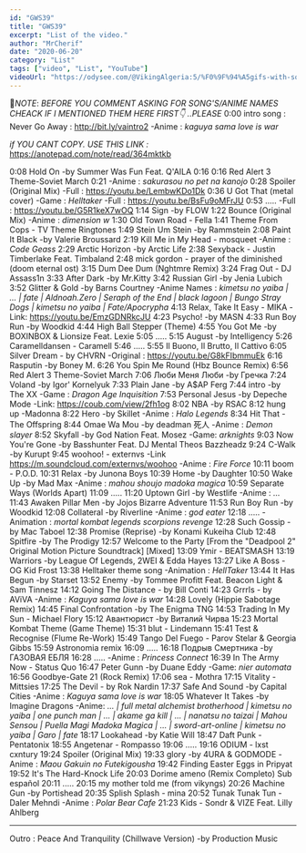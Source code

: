 ```yaml
---
id: "GWS39"
title: "GWS39"
excerpt: "List of the video."
author: "MrCherif"
date: "2020-06-20"
category: "List"
tags: ["video", "List", "YouTube"]
videoUrl: "https://odysee.com/@VikingAlgeria:5/%F0%9F%94%A5gifs-with-sound-coub-mix-!-39-%E2%9A%A1%EF%B8%8F:6"
---
```

📌*NOTE*:
*BEFORE YOU COMMENT ASKING FOR SONG'S/ANIME NAMES CHEACK IF I MENTIONED THEM HERE FIRST👇 ..PLEASE*
0:00 intro song : Never Go Away :
http://bit.ly/vaintro2
-Anime : *kaguya sama love is war*

*if YOU CANT COPY. USE THIS LINK :*
https://anotepad.com/note/read/364mktkb

0:08 Hold On -by Summer Was Fun Feat. Q'AILA
0:16 
0:16 Red Alert 3 Theme-Soviet March
0:21
-Anime : *sakurasou no pet na kanojo*
0:28 Spoiler (Original Mix)
-Full : https://youtu.be/LembwKDo1Dk
0:36 U Got That (metal cover)
-Game : *Helltaker*
-Full : https://youtu.be/BsFu9oMFrJU
0:53 .....
-Full : https://youtu.be/G5R1keX7wOQ
1:14 Sign -by FLOW
1:22 Bounce (Original Mix)
-Anime : *dimension w*
1:30 Old Town Road - Fella
1:41 Theme From Cops - TV Theme Ringtones
1:49 Stein Um Stein -by Rammstein
2:08 Paint It Black -by Valerie Broussard
2:19 Kill Me in My Head - mosqueet
-Anime : *Code Geass*
2:29 Arctic Horizon -by Arctic Life
2:38 Sexyback - Justin Timberlake Feat. Timbaland
2:48 mick gordon - prayer of the diminished (doom eternal ost)
3:15 Dum Dee Dum (Nghtmre Remix)
3:24 Frag Out - DJ Assass1n
3:33 After Dark -by Mr.Kitty
3:42 Russian Girl -by Jenia Lubich
3:52 Glitter & Gold -by Barns Courtney
-Anime Names : *kimetsu no yaiba | ... | fate  | Aldnoah.Zero | Seraph of the End | black lagoon | Bungo Stray Dogs | kimetsu no yaiba | Fate/Apocrypha*
4:13 Relax, Take It Easy - MIKA
-Link: https://youtu.be/EmzGDNRkcJU
4:23 Psycho! -by MASN
4:33 Run Boy Run -by Woodkid
4:44 High Ball Stepper (Theme)
4:55 You Got Me -by BOXINBOX & Lionsize Feat. Lexie
5:05 .....
5:15 August -by Intelligency
5:26 Caramelldansen - Caramell
5:46 .....
5:55 Il Buono, Il Brutto, Il Cattivo 
6:05 Silver Dream - by CHVRN
-Original​ : https://youtu.be/G8kFIbmmuEk
6:16 Rasputin -by Boney M.
6:26 You Spin Me Round (Hbz Bounce Remix)
6:56 Red Alert 3 Theme-Soviet March
7:06 Люби Меня Люби -by Гречка
7:24 Voland -by Igor' Kornelyuk
7:33 Plain Jane -by A$AP Ferg
7:44 intro -by The XX
-Game : *Dragon Age Inquisition*
7:53 Personal Jesus -by Depeche Mode
-Link: https://coub.com/view/2fh1og
8:02 NBA -by RSAC
8:12 hung up -Madonna
8:22 Hero -by Skillet
-Anime : *Halo Legends*
8:34 Hit That - The Offspring
8:44 Omae Wa Mou -by deadman 死人
-Anime : *Demon slayer*
8:52 Skyfall -by God Nation Feat. Mosez
-Game: *arknights*
9:03 Now You're Gone -by Basshunter Feat. DJ Mental Theos Bazzheadz
9:24 C-Walk -by Kurupt
9:45 woo​hoo! -​ externvs
-Link https://m.soundcloud.com/externvs/woohoo
-Anime : *Fire Force*
10:11 boom - P.O.D.
10:31 Relax -by Junona Boys
10:39 Home -by Daughter
10:50 Wake Up -by Mad Max
-Anime : *mahou shoujo madoka magica*
10:59 Separate Ways (Worlds Apart)
11:09 .....
11:20 Uptown Girl -by Westlife
-Anime : *...*
11:43 Awaken Pillar Men -by Jojos Bizarre Adventure
11:53 Run Boy Run -by Woodkid
12:08 Collateral -by Riverline
-Anime : *god eater*
12:18 .....
-Animation : *mortal kombat legends scorpions revenge*
12:28 Such Gossip -by Mac Taboel
12:38 Promise (Reprise) -by Konami Kukeiha Club
12:48 Spitfire -by The Prodigy
12:57 Welcome to the Party [From the "Deadpool 2" Original Motion Picture Soundtrack] [Mixed]
13:09 Ymir - BEATSMASH
13:19 Warriors -by League Of Legends, 2WEI & Edda Hayes
13:27 Like A Boss - OG Kid Frost
13:38 Helltaker theme song
-Animation : *HellTaker*
13:44 It Has Begun -by Starset
13:52 Enemy -by Tommee Profitt Feat. Beacon Light & Sam Tinnesz
14:12 Going The Distance - by Bill Conti
14:23 Grrrls - by AViVA
-Anime : *Kaguya sama love is war*
14:28 Lovely (Hippie Sabotage Remix)
14:45 Final Confrontation -by The Enigma TNG
14:53 Trading In My Sun - Michael Flory
15:12 Авантюрист -by Виталий Чирва
15:23 Mortal Kombat Theme (Game Theme)
15:31 blut - Lindemann
15:41 Test & Recognise (Flume Re-Work)
15:49 Tango Del Fuego - Parov Stelar & Georgia Gibbs
15:59 Astronomia remix
16:09 .....
16:18 Подрыв Смертника -by ГАЗОВАЯ ЕБЛЯ
16:28 .....
-Anime : *Princess Connect*
16:39 In The Army Now - Status Quo
16:47 Peter Gunn -by Duane Eddy
-Game: *nier automata*
16:56 Goodbye-Gate 21 (Rock Remix)
17:06 sea - Mothra
17:15 Vitality - Mittsies
17:25 The Devil - by Rok Nardin
17:37 Safe And Sound -by Capital Cities
-Anime : *Kaguya sama love is war*
18:05 Whatever It Takes -by Imagine Dragons
-Anime: *... | full metal alchemist brotherhood | kimetsu no yaiba | one punch man | ... | akame ga kill | ... | nanatsu no taizai | Mahou Sensou | Puella Magi Madoka Magica | ... | sword-art-online | kimetsu no yaiba | Garo | fate*
18:17 Lookahead -by Katie Will
18:47 Daft Punk - Pentatonix
18:55 Angetenar - Rompasso
19:06 .....
19:16 ODIUM - lxst cxntury
19:24 Spoiler (Original Mix) 
19:33 glory -by 4URA & GODMODE
-Anime : *Maou Gakuin no Futekigousha*
19:42 Finding Easter Eggs in Pripyat
19:52 It's The Hard-Knock Life
20:03 Dorime ameno (Remix Completo) Sub español
20:11 .....
20:15 my mother told me (from vikyngs)
20:26 Machine Gun -by Portishead
20:35 Splish Splash - mina
20:52 Tunak Tunak Tun - Daler Mehndi
-Anime : *Polar Bear Cafe*
21:23 Kids - Sondr & VIZE Feat. Lilly Ahlberg

----
Outro : Peace And Tranquility (Chillwave Version) -by Production Music

